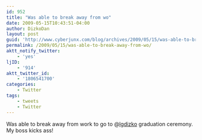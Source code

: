 ```yaml
---
id: 952
title: "Was able to break away from wo"
date: 2009-05-15T10:43:51-04:00
author: DizkoDan
layout: post
guid: 'http://www.cyberjunx.com/blog/archives/2009/05/15/was-able-to-break-away-from-wo/'
permalink: /2009/05/15/was-able-to-break-away-from-wo/
aktt_notify_twitter:
    - 'yes'
ljID:
    - '914'
aktt_twitter_id:
    - '1806541700'
categories:
    - Twitter
tags:
    - tweets
    - Twitter
---
```


Was able to break away from work to go to @[lgdizko](http://twitter.com/lgdizko) graduation ceremony. My boss kicks ass!